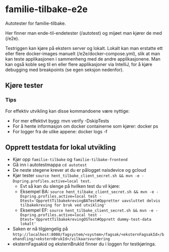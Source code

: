# familie-tilbake-e2e
Autotester for familie-tilbake.

Her finner man ende-til-endetester (/autotest) og mijøet man kjører de med (/e2e).

Testriggen kan kjøre på ekstern server og lokalt. Lokalt kan man erstatte ett eller flere docker-images manuelt (/e2e/docker-compose.yml), slik at man kan teste applikasjonen i sammenheng med de andre applikasjonene. Man kan også koble seg til en eller flere applikasjoner via IntelliJ, for å kjøre debugging med breakpoints (se egen seksjon nedenfor).

## Kjøre tester
### Tips

For effektiv utvikling kan disse kommandoene være nyttige:

* For mer effektivt bygg: mvn verify -DskipTests
* For å hente informasjon om docker containerne som kjører: docker ps
* For logger fra de ulike appene: docker logs <docker-id> -f

## Opprett testdata for lokal utvikling
- Kjør opp `familie-tilbake` og `familie-tilbake-frontend`
- Gå inn i autotestmappa `cd autotest`
- De neste stegene krever at du er pålogget naisdevice og gcloud
- Kjør tester `source hent_tilbake_client_secret.sh && mvn -e -Dspring.profiles.active=local test`. 
  - Evt så kan du slenge på hvilken test du vil kjøre:
  - Eksempel BA: `source hent_tilbake_client_secret.sh && mvn -e -Dspring.profiles.active=local test -Dtest='OpprettTilbakekrevingBATest#Oppretter uavsluttet delvis tilbakekreving for bruk ved utvikling'`
  - Eksempel EF: `source hent_tilbake_client_secret.sh && mvn -e -Dspring.profiles.active=local test -Dtest='OpprettTilbakekrevingOSTest#Opprett dummy-test-data lokalt'`
- Saken er nå tilgjengelig på `http://localhost:8000/fagsystem/<system>/fagsak/<eksternFagsakId>/behandling/<eksternBrukId>/vilkaarsvurdering`
- eksternFagsakid og eksternBrukId finner du i loggen for testkjøringa.
